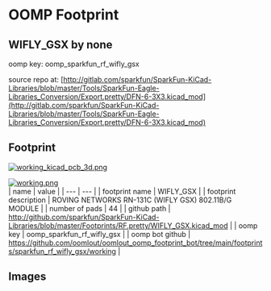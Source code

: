 # OOMP Footprint  
## WIFLY_GSX  by none  
  
oomp key: oomp_sparkfun_rf_wifly_gsx  
  
source repo at: [http://gitlab.com/sparkfun/SparkFun-KiCad-Libraries/blob/master/Tools/SparkFun-Eagle-Libraries_Conversion/Export.pretty/DFN-6-3X3.kicad_mod](http://gitlab.com/sparkfun/SparkFun-KiCad-Libraries/blob/master/Tools/SparkFun-Eagle-Libraries_Conversion/Export.pretty/DFN-6-3X3.kicad_mod)  
## Footprint  
  
[![working_kicad_pcb_3d.png](working_kicad_pcb_3d_600.png)](working_kicad_pcb_3d.png)  
  
[![working.png](working_600.png)](working.png)  
| name | value | 
| --- | --- | 
| footprint name | WIFLY_GSX | 
| footprint description | ROVING NETWORKS RN-131C (WIFLY GSX) 802.11B/G MODULE | 
| number of pads | 44 | 
| github path | http://github.com/sparkfun/SparkFun-KiCad-Libraries/blob/master/Footprints/RF.pretty/WIFLY_GSX.kicad_mod | 
| oomp key | oomp_sparkfun_rf_wifly_gsx | 
| oomp bot github | https://github.com/oomlout/oomlout_oomp_footprint_bot/tree/main/footprints/sparkfun_rf_wifly_gsx/working | 
## Images  
